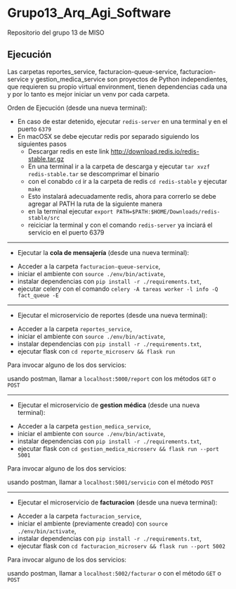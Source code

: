 # Grupo13_Arq_Agi_Software
Repositorio del grupo 13 de MISO


## Ejecución

Las carpetas reportes_service, facturacion-queue-service, facturacion-service y gestion_medica_service son proyectos de Python independientes, que requieren su propio virtual environment, tienen dependencias cada una y por lo tanto es mejor iniciar un venv por cada carpeta.

Orden de Ejecución (desde una nueva terminal):

- En caso de estar detenido, ejecutar `redis-server` en una terminal y en el puerto `6379`
- En macOSX se debe ejecutar redis por separado siguiendo los siguientes pasos
  - Descargar redis en este link http://download.redis.io/redis-stable.tar.gz
  - En una terminal ir a la carpeta de descarga y ejecutar `tar xvzf redis-stable.tar` se descomprimar el binario
  - con el conabdo `cd` ir a la carpeta de redis `cd redis-stable` y ejecutar `make`
  - Esto instalará adecuadamente redis, ahora para correrlo se debe agregar al PATH la ruta de la siguiente manera
   - en la terminal ejecutar `export PATH=$PATH:$HOME/Downloads/redis-stable/src`
   - reiciciar la terminal y con el comando `redis-server` ya inciará el servicio en el puerto 6379

----

- Ejecutar la **cola de mensajería** (desde una nueva terminal):

* Acceder a la carpeta `facturacion-queue-service`,
* iniciar el ambiente con `source ./env/bin/activate`,
* instalar dependencias con `pip install -r ./requirements.txt`,
* ejecutar celery con el comando `celery -A tareas worker -l info -Q fact_queue -E`


----

- Ejecutar el microservicio de reportes (desde una nueva terminal):

* Acceder a la carpeta `reportes_service`,
* iniciar el ambiente con `source ./env/bin/activate`,
* instalar dependencias con `pip install -r ./requirements.txt`,
* ejecutar flask con `cd reporte_microserv && flask run`

Para invocar alguno de los dos servicios:

usando postman, llamar a `localhost:5000/report` con los métodos `GET` o `POST`

----

- Ejecutar el microservicio de **gestion médica** (desde una nueva terminal):

* Acceder a la carpeta `gestion_medica_service`,
* iniciar el ambiente con `source ./env/bin/activate`,
* instalar dependencias con `pip install -r ./requirements.txt`,
* ejecutar flask con `cd gestion_medica_microserv && flask run --port 5001`

Para invocar alguno de los dos servicios:

usando postman, llamar a `localhost:5001/servicio` con el método `POST`

----

- Ejecutar el microservicio de **facturacion** (desde una nueva terminal):

* Acceder a la carpeta `facturacion_service`,
* iniciar el ambiente (previamente creado) con `source ./env/bin/activate`,
* instalar dependencias con `pip install -r ./requirements.txt`,
* ejecutar flask con `cd facturacion_microserv && flask run --port 5002`

Para invocar alguno de los dos servicios:

usando postman, llamar a `localhost:5002/facturar` o con el método `GET` o `POST`
